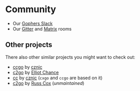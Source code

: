 # Community

- Our [Gophers Slack](https://gophers.slack.com/messages/cxgo)
- Our [Gitter](https://gitter.im/gotranspile/community) and
  [Matrix](https://matrix.to/#/#gotranspile_community:gitter.im) rooms

## Other projects

There also other similar projects you might want to check out:

- [ccgo](https://modernc.org/ccgo/v3) by [cznic](https://gitlab.com/cznic)
- [c2go](https://github.com/elliotchance/c2go) by [Elliot Chance](https://github.com/elliotchance)
- [cc](https://modernc.org/cc/v3) by [cznic](https://gitlab.com/cznic) (`cxgo` and `ccgo` are based on it)
- [c2go](https://github.com/rsc/c2go) by [Russ Cox](https://github.com/rsc) (_unmaintained_)